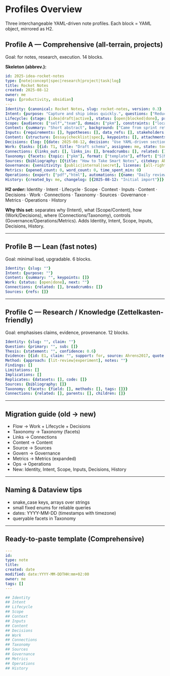 # Profiles Overview

Three interchangeable YAML-driven note profiles. Each block = YAML object, mirrored as H2.

## Profile A — Comprehensive (all-terrain, projects)

Goal: for notes, research, execution. 14 blocks.

**Skeleton (abbrev.):**

```yaml
id: 2025-idea-rocket-notes
type: [note|concept|spec|research|project|task|log]
title: Rocket Notes
created: 2025-08-12
owner: me
tags: [productivity, obsidian]
---
Identity: {canonical: Rocket Notes, slug: rocket-notes, version: 0.3}
Intent: {purpose: "Capture and ship ideas quickly.", questions: ["Reduce capture friction?"], outcomes: ["Prototype plugin"]}
Lifecycle: {stage: [idea|draft|active], status: [open|blocked|done], priority: [low|med|high|urgent], start: 2025-08-12, review_cycle: P1M}
Scope: {audience: ["self","team"], domain: ["pkm"], constraints: ["local-first"]}
Context: {summary: "Short abstract", background: ["Came from sprint retro."], assumptions: ["Daily notes exist."]}
Inputs: {requirements: [], hypotheses: [], data_refs: [], stakeholders: []}
Content: {structure: [essay|checklist|spec], keypoints: [], attachments: []}
Decisions: {log: [{date: 2025-08-12, decision: "Use YAML-driven sections.", rationale: "Consistency"}]}
Work: {tasks: [{id: T1, title: "Draft schema", assignee: me, state: todo, due: 2025-08-13}], checklist: ["Ship template"]}
Connections: {links_out: [], links_in: [], breadcrumbs: [], related: []}
Taxonomy: {facets: {topic: ["pkm"], format: ["template"], effort: ["S|M|L"], time_horizon: ["today","week","quarter"]}}
Sources: {bibliography: [{title: "How to Take Smart Notes", citekey: Ahrens2017}], web: []}
Governance: {sensitivity: [public|internal|secret], license: [all-rights|cc-by|mit], retention: keep}
Metrics: {opened_count: 0, word_count: 0, time_spent_min: 0}
Operations: {export: ["pdf","html"], automations: [{name: "Daily review", cadence: P1D}], templates: {use: "profiles/comprehensive"}}
History: {created_by: me, changelog: [{2025-08-12: "Initial import"}]}
```

**H2 order:** Identity · Intent · Lifecycle · Scope · Context · Inputs · Content · Decisions · Work · Connections · Taxonomy · Sources · Governance · Metrics · Operations · History

**Why this set:** separates why (Intent), what (Scope/Content), how (Work/Decisions), where (Connections/Taxonomy), controls (Governance/Operations/Metrics). Adds Identity, Intent, Scope, Inputs, Decisions, History.

---

## Profile B — Lean (fast notes)

Goal: minimal load, upgradable. 6 blocks.

```yaml
Identity: {slug: ""}
Intent: {purpose: ""}
Content: {summary: "", keypoints: []}
Work: {status: [open|done], next: ""}
Connections: {related: [], breadcrumbs: []}
Sources: {refs: []}
```

---

## Profile C — Research / Knowledge (Zettelkasten-friendly)

Goal: emphasises claims, evidence, provenance. 12 blocks.

```yaml
Identity: {slug: "", claim: ""}
Question: {primary: "", sub: []}
Thesis: {statement: "", confidence: 0.6}
Evidence: [{id: E1, claim: "", support: for, source: Ahrens2017, quote: "", confidence: 0.7}]
Method: {approach: [lit-review|experiment], notes: ""}
Findings: []
Limitations: []
Implications: []
Replicates: {datasets: [], code: []}
Sources: {bibliography: []}
Taxonomy: {facets: {field: [], methods: [], tags: []}}
Connections: {related: [], parents: [], children: []}
```

---

## Migration guide (old → new)

* Flow → Work + Lifecycle + Decisions
* Taxonomy → Taxonomy (facets)
* Links → Connections
* Content → Content
* Source → Sources
* Govern → Governance
* Metrics → Metrics (expanded)
* Ops → Operations
* New: Identity, Intent, Scope, Inputs, Decisions, History

---

## Naming & Dataview tips

* snake\_case keys, arrays over strings
* small fixed enums for reliable queries
* dates: YYYY-MM-DD (timestamps with timezone)
* queryable facets in Taxonomy

---

## Ready-to-paste template (Comprehensive)

```yaml
---
id: 
type: note
title: 
created: date
modified: date:YYYY-MM-DDTHH:mm+02:00
owner: me
tags: []
---

## Identity
## Intent
## Lifecycle
## Scope
## Context
## Inputs
## Content
## Decisions
## Work
## Connections
## Taxonomy
## Sources
## Governance
## Metrics
## Operations
## History
```
